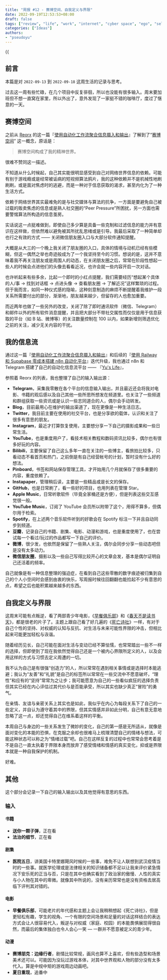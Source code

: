 ```yaml
---
title: "周报 #12 - 赛博空间、自我定义与界限"
date: 2022-09-19T12:53:53+08:00
draft: false
tags: ["review", "life", "work", "internet", "cyber space", "ego", "self definition"]
categories: ["Ideas"]
authors:
- "pseudoyu"
---
```


{{<audio src="audios/here_after_us.mp3" caption="《后来的我们 - 五月天》" >}}

## 前言

本篇是对 `2022-09-13` 到 `2022-09-18` 这周生活的记录与思考。

过去这一周有些忙碌，在几个项目中反复徘徊，所以也没能有很多输入。周末要加班但不想一直窝在家里，所以外出了，意外发现了一家挺不错的咖啡厅，度过了惬意的一天。

## 赛博空间

之前从 [Reorx](https://twitter.com/novoreorx) 的这一篇『[使用自动化工作流聚合信息摄入和输出](https://reorx.com/blog/sharing-my-footprints-automation/)』了解到了“[赛博空间](https://en.wikipedia.org/wiki/Cyberspace)” 这一概念，原话是：

> 赛博空间构成了我的精神世界。

很难不赞同这一描述。

不知道从什么时候起，自己其实能很明显感受到自己对网络世界信息的依赖。可能有别于游戏瘾或是经常被诟病的短视频算法鸦片，我的这种依赖并不是机械性地刷刷刷，或是面对焦虑时的逃避，而是一种对于信息获取的渴求，甚至内化为了一种生活方式。

依赖于网络世界其实最难免的是与社交媒体与算法的抗争，一方面是要避免自己被过载的贩卖焦虑的信息或是熟人社交圈的“Peer Pressure”所困扰，另一方面也需要警惕算法所构造的信息茧房。

实话说这一点挺难做到，即使自己多少算是具备一些克制和过滤信息的能力并有意识在这样做，但依然难以避免被其所扰乱思绪或是引导。我最后采取了一种简单却也行之有效的方式 —— 关闭微信朋友圈入口与大部分软件通知提醒。

大概是从大三的一个晚上我关闭了朋友圈的入口，具体的情境与动机已经有些模糊，但这一偶然之举也奇迹般成为了一个我坚持至今的习惯。想说的是，这并不意味着我不再关注朋友或是周围人的动态，在关闭朋友圈之后，常常在阶段性想起一些人的时候会点进他们的头像去看看近况，也许会就一些内容开启一次对话。

也许听起来有些多余，比起一个即时的小红点提醒，我们需要经历“想起某个具体的人/事 -> 找到对话框 -> 点进头像 -> 查看朋友圈 -> 了解近况”这样繁琐的过程。但于我而言，如同一种仪式感的隐喻，这种刻意制造的麻烦不断提醒着我维护一段关系所需要付出的部分，渐渐地，朋友越来越少，但留存的人也愈加重要。

而近两年也做了一些另外的改变，关闭了除了即时通讯软件（微信、Telegram）和邮件以外的所有软件消息提醒，并且把大部分不带社交属性而仅仅是用于信息获取的平台（如 B 站、微博等）的关注数量控制在 100 以内，如果新增则筛选优化之前的关注，减少无关内容的干扰。

## 我的信息流

通过这一篇『[使用自动化工作流聚合信息摄入和输出](https://reorx.com/blog/sharing-my-footprints-automation/)』和后续的『[使用 Railway 和 Supabase 零成本搭建 n8n 自动化平台](https://reorx.com/blog/0-cost-self-hosted-n8n-with-railway-and-supabase/)』迭代升级，我也通过 n8n 和 Telegram 搭建了自己的自动化信息流平台 —— 『[Yu's Life](https://t.me/pseudoyulife)』，

参照着 Reorx 的列表，我也整理了自己的输入输出源：

- **Telegram**，采集我零散在各个平台的信息输入输出，并且最近还会将我对电影、书籍的观后感以及自己其他一些所思所想发在频道里。也关注了一些频道和群组获取一些资讯或是认识一些志同道合的人，偶尔会手动转发。
- **Blog**，目前最用心在维护的输出渠道了，现在更像是一种生活日志。
- **Twitter**，我目前主要在使用的社交平台，也是分享欲的载体，认识和关注了很多有意思的朋友。
- **Instagram**，最近才打算恢复使用，主要想分享一下自己的摄影成果和一些日常生活。
- **YouTube**，也是重度用户了，看技术相关教程和数码资讯比较多，偶尔也有很多好玩的内容。
- **Bilibili**，主要保留了自己这么多年一直在关注的一些博主，看旅拍比较多，只看动态不看首页和热门，之前倒是有自己经营帐号的计划，暂时没有什么好的想法。
- **Pinboard**，书签和网站保存管理工具，才开始用几个月就保存了很多重要的内容，重度依赖了。
- **Instapaper**，管理稍后读，主要是一些精品或是长文的保存。
- **GitHub**，也是日常刷了，看一些好的项目，也用列表在管理 Star。
- **Apple Music**，日常听歌软件（毕竟全家桶还是方便），但是列表这些交互感觉很一般。
- **YouTube Music**，订阅了 YouTube 会员所以附带了这个，用得不算多，但偶尔用于检索。
- **Spotify**，在上述两个音乐软件听到的好歌会在 Spotify 标注一下并且自动同步到频道。
- **豆瓣**，记录自己的书籍、剧集、电影、动漫和游戏，也是重度使用了，也在尝试每一个看过/玩过的作品都写一下自己的评价。
- **微博**，很少发，也依然是保留了一些熟人关注，偶尔会同步分享一些动态吧但是没有太多动力。
- **微信朋友圈**，摄影以及一些自己写得比较开心的文章会发，基本是偶尔证明自己还活着的频率。

自己就像是有一种信息整理的强迫症，在看到自己这些零散的数字痕迹被归集到自己的个人小空间时会感到由衷的快乐，写周报时候往回翻翻也能捡起不少有意思的点，希望之后也能积累越来越多的东西。

## 自我定义与界限

这周末可能有点叛逆，看了两部青少年电影，《[早餐俱乐部](https://movie.douban.com/subject/1295728/)》和《[春天不是读书天](https://movie.douban.com/subject/1295437/)》，都是很老的片子了。主题上跟自己看了好几遍的《[死亡诗社](https://movie.douban.com/subject/1291548/)》一样，有对于自己个性的坚持、对权威的认知与反抗、对生活与未来可能性界限的冲击，但相比起来可能更加轻松与诙谐。

随着经历见长，自己可能在面对生活与变动已经不算怯懦，也常常踏出一些不一样的选择，但即使到了现在我依然觉得自己还是一个被内心界限所定义的人，以及会用这样的方式与习惯去定义周遭的一切。

我不认为自己是有很强“创造力”的人，所以常常在遇到相关事情或是选择时本能逃避；我认为“友善”和“礼貌”是自己的标签所以常常在一些交流中不愿意破坏，“理性”和应有的“坚持”常常为之让步；我可能愿意为自己的一些看似疯狂的选择负责但其实已经在内心评估过其代价与是否能承受，所以其实也缺少真正“冒险”的勇气。

在亲情、友谊与亲密关系上其实也是如此，我似乎在内心为每段关系下了自己的一些定义，并自认为遵守着其中的界限，但其实情感并非如此分明，自己有意无意地忽略了这一点，却还觉得自己在维系着这样的平衡。

本周自己与身边的一些关系发生了微妙的变化，自己的第一感是无所适从，就像是面对变化的本能的恐惧，在克服之余却也很难马上梳理清楚自己的情绪与想法，可能这种状态可以称之为“情绪过载”吧。自己在这样反复的过程中也常常会思考着是不是自己一直太执着于界限本身而放弃了感受情绪和情感的真实变化，抑或是界限本就是一种自我保护的机制。

好难。

## 其他

这个部分会记录一下自己的输入输出以及其他觉得有意思的东西。

### 输入

#### 书籍

- **送你一颗子弹**，正在看
- **法治的细节**，正在看

#### 剧集

- **医院五日**，讲美国卡特里娜飓风时候的一些事，难免不让人联想到武汉疫情当时的一些事。就医学伦理或是法律相关的知识储备都不足以让我来评价紧急情况下安乐死的正当与否，只是在其中也确实看到了政治家的傲慢、人性的真实与小人物在其中的卑微。就像其中所说的，没有亲历常常也是没有资格去居高临下评判其对错的。

#### 电影

- **早餐俱乐部**，可能老片的年代感和主题上会让我稍稍想起《死亡诗社》，但是更轻松有趣，学生的视角、一个有限的空间场景和足量的对话这样结合的表达方式会让人很容易代入，叛逆与对权威（家庭、校园）的本能畏惧展现得很自然，而最后的集体独白也令人会心一笑 — 一群并不愿意被定义的青少年。

#### 动漫

- **赛博朋克：边缘行者**，剧情比较常规，画风也算不上喜欢，但有些造型和场景美术还可以。可能因为没玩过游戏本体，对其中世界观和人物的部分没有太多代入。算是中规中矩的游戏周边动画吧。
- **夏日重现**，追番中
